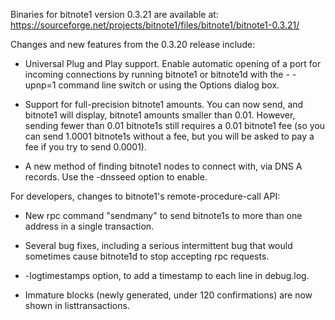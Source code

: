 Binaries for bitnote1 version 0.3.21 are available at:
  https://sourceforge.net/projects/bitnote1/files/bitnote1/bitnote1-0.3.21/

Changes and new features from the 0.3.20 release include:

* Universal Plug and Play support.  Enable automatic opening of a port for incoming connections by running bitnote1 or bitnote1d with the - -upnp=1 command line switch or using the Options dialog box.

* Support for full-precision bitnote1 amounts.  You can now send, and bitnote1 will display, bitnote1 amounts smaller than 0.01.  However, sending fewer than 0.01 bitnote1s still requires a 0.01 bitnote1 fee (so you can send 1.0001 bitnote1s without a fee, but you will be asked to pay a fee if you try to send 0.0001).

* A new method of finding bitnote1 nodes to connect with, via DNS A records. Use the -dnsseed option to enable.

For developers, changes to bitnote1's remote-procedure-call API:

* New rpc command "sendmany" to send bitnote1s to more than one address in a single transaction.

* Several bug fixes, including a serious intermittent bug that would sometimes cause bitnote1d to stop accepting rpc requests. 

* -logtimestamps option, to add a timestamp to each line in debug.log.

* Immature blocks (newly generated, under 120 confirmations) are now shown in listtransactions.
